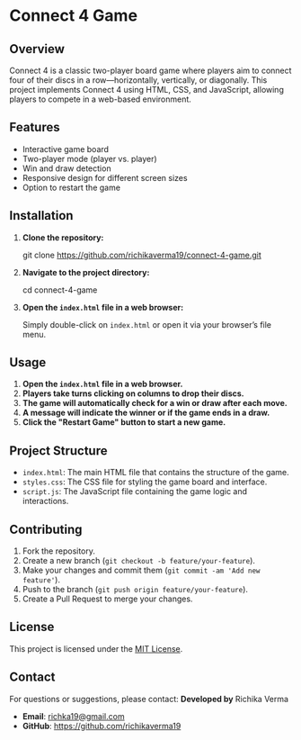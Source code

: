 # Connect 4 Game

## Overview

Connect 4 is a classic two-player board game where players aim to connect four of their discs in a row—horizontally, vertically, or diagonally. This project implements Connect 4 using HTML, CSS, and JavaScript, allowing players to compete in a web-based environment.

## Features

- Interactive game board
- Two-player mode (player vs. player)
- Win and draw detection
- Responsive design for different screen sizes
- Option to restart the game

## Installation

1. **Clone the repository:**

   git clone https://github.com/richikaverma19/connect-4-game.git



2. **Navigate to the project directory:**

   cd connect-4-game

3. **Open the `index.html` file in a web browser:**

   Simply double-click on `index.html` or open it via your browser’s file menu.

## Usage

1. **Open the `index.html` file in a web browser.**
2. **Players take turns clicking on columns to drop their discs.**
3. **The game will automatically check for a win or draw after each move.**
4. **A message will indicate the winner or if the game ends in a draw.**
5. **Click the "Restart Game" button to start a new game.**

## Project Structure

- `index.html`: The main HTML file that contains the structure of the game.
- `styles.css`: The CSS file for styling the game board and interface.
- `script.js`: The JavaScript file containing the game logic and interactions.

## Contributing

1. Fork the repository.
2. Create a new branch (`git checkout -b feature/your-feature`).
3. Make your changes and commit them (`git commit -am 'Add new feature'`).
4. Push to the branch (`git push origin feature/your-feature`).
5. Create a Pull Request to merge your changes.

## License

This project is licensed under the [MIT License](LICENSE).

## Contact

For questions or suggestions, please contact:
 **Developed by** Richika Verma
- **Email**: richka19@gmail.com
- **GitHub**: https://github.com/richikaverma19

